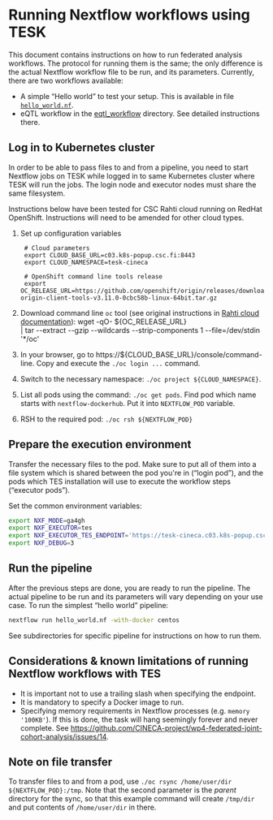# Running Nextflow workflows using TESK

This document contains instructions on how to run federated analysis workflows. The protocol for running them is the same; the only difference is the actual Nextflow workflow file to be run, and its parameters. Currently, there are two workflows available:
* A simple “Hello world” to test your setup. This is available in file [`hello_world.nf`](../demonstrators/hello-world/hello_world.nf).
* eQTL workflow in the [eqtl_workflow](../demonstrators/4.3.3-eqtl) directory. See detailed instructions there.

## Log in to Kubernetes cluster
In order to be able to pass files to and from a pipeline, you need to start Nextflow jobs on TESK while logged in to same Kubernetes cluster where TESK will run the jobs. The login node and executor nodes must share the same filesystem.

Instructions below have been tested for CSC Rahti cloud running on RedHat OpenShift. Instructions will need to be amended for other cloud types.

1. Set up configuration variables

        # Cloud parameters
        export CLOUD_BASE_URL=c03.k8s-popup.csc.fi:8443
        export CLOUD_NAMESPACE=tesk-cineca

        # OpenShift command line tools release
        export OC_RELEASE_URL=https://github.com/openshift/origin/releases/download/v3.11.0/openshift-origin-client-tools-v3.11.0-0cbc58b-linux-64bit.tar.gz

1. Download command line `oc` tool (see original instructions in [Rahti cloud documentation](https://docs.csc.fi/cloud/rahti/usage/cli/#how-to-install-the-oc-tool)):
        wget -qO- ${OC_RELEASE_URL} \
        | tar --extract --gzip --wildcards --strip-components 1 --file=/dev/stdin '*/oc'
1. In your browser, go to https://${CLOUD_BASE_URL}/console/command-line. Copy and execute the `./oc login ...` command.
1. Switch to the necessary namespace: `./oc project ${CLOUD_NAMESPACE}`.
1. List all pods using the command: `./oc get pods`. Find pod which name starts with `nextflow-dockerhub`. Put it into `NEXTFLOW_POD` variable.
1. RSH to the required pod: `./oc rsh ${NEXTFLOW_POD}`

## Prepare the execution environment
Transfer the necessary files to the pod. Make sure to put all of them into a file system which is shared between the pod you're in (“login pod”), and the pods which TES installation will use to execute the workflow steps (“executor pods”).

Set the common environment variables:
```bash
export NXF_MODE=ga4gh
export NXF_EXECUTOR=tes
export NXF_EXECUTOR_TES_ENDPOINT='https://tesk-cineca.c03.k8s-popup.csc.fi'
export NXF_DEBUG=3
```

## Run the pipeline
After the previous steps are done, you are ready to run the pipeline. The actual pipeline to be run and its parameters will vary depending on your use case. To run the simplest “hello world” pipeline:
```bash
nextflow run hello_world.nf -with-docker centos
```

See subdirectories for specific pipeline for instructions on how to run them.

## Considerations & known limitations of running Nextflow workflows with TES
* It is important not to use a trailing slash when specifying the endpoint.
* It is mandatory to specify a Docker image to run.
* Specifying memory requirements in Nextflow processes (e.g. `memory '100KB'`). If this is done, the task will hang seemingly forever and never complete. See https://github.com/CINECA-project/wp4-federated-joint-cohort-analysis/issues/14.

## Note on file transfer
To transfer files to and from a pod, use `./oc rsync /home/user/dir ${NEXTFLOW_POD}:/tmp`. Note that the second parameter is the _parent_ directory for the sync, so that this example command will create `/tmp/dir` and put contents of `/home/user/dir` in there.